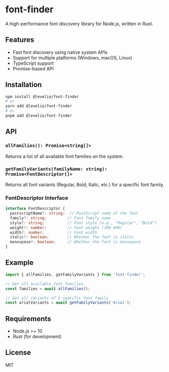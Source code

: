 # font-finder

A high-performance font discovery library for Node.js, written in Rust.

## Features

- Fast font discovery using native system APIs
- Support for multiple platforms (Windows, macOS, Linux)
- TypeScript support
- Promise-based API

## Installation

```bash
npm install @levelio/font-finder
# or
yarn add @levelio/font-finder
# or
pnpm add @levelio/font-finder
```

## API

### `allFamilies(): Promise<string[]>`

Returns a list of all available font families on the system.

### `getFamilyVariants(familyName: string): Promise<FontDescriptor[]>`

Returns all font variants (Regular, Bold, Italic, etc.) for a specific font family.

### FontDescriptor Interface

```typescript
interface FontDescriptor {
  postscriptName?: string;  // PostScript name of the font
  family?: string;         // Font family name
  style?: string;          // Font style (e.g., "Regular", "Bold")
  weight?: number;         // Font weight (100-900)
  width?: number;          // Font width
  italic?: boolean;        // Whether the font is italic
  monospace?: boolean;     // Whether the font is monospace
}
```

## Example

```typescript
import { allFamilies, getFamilyVariants } from 'font-finder';

// Get all available font families
const families = await allFamilies();

// Get all variants of a specific font family
const arialVariants = await getFamilyVariants('Arial');
```

## Requirements

- Node.js >= 10
- Rust (for development)

## License

MIT 
